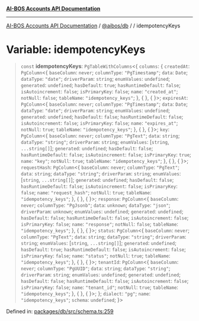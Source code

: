[**AI-BOS Accounts API Documentation**](../../../README.md)

***

[AI-BOS Accounts API Documentation](../../../README.md) / [@aibos/db](../README.md) / [](../README.md) / idempotencyKeys

# Variable: idempotencyKeys

> `const` **idempotencyKeys**: `PgTableWithColumns`\<\{ `columns`: \{ `createdAt`: `PgColumn`\<\{ `baseColumn`: `never`; `columnType`: `"PgTimestamp"`; `data`: `Date`; `dataType`: `"date"`; `driverParam`: `string`; `enumValues`: `undefined`; `generated`: `undefined`; `hasDefault`: `true`; `hasRuntimeDefault`: `false`; `isAutoincrement`: `false`; `isPrimaryKey`: `false`; `name`: `"created_at"`; `notNull`: `false`; `tableName`: `"idempotency_keys"`; \}, \{ \}, \{ \}\>; `expiresAt`: `PgColumn`\<\{ `baseColumn`: `never`; `columnType`: `"PgTimestamp"`; `data`: `Date`; `dataType`: `"date"`; `driverParam`: `string`; `enumValues`: `undefined`; `generated`: `undefined`; `hasDefault`: `false`; `hasRuntimeDefault`: `false`; `isAutoincrement`: `false`; `isPrimaryKey`: `false`; `name`: `"expires_at"`; `notNull`: `true`; `tableName`: `"idempotency_keys"`; \}, \{ \}, \{ \}\>; `key`: `PgColumn`\<\{ `baseColumn`: `never`; `columnType`: `"PgText"`; `data`: `string`; `dataType`: `"string"`; `driverParam`: `string`; `enumValues`: \[`string`, `...string[]`\]; `generated`: `undefined`; `hasDefault`: `false`; `hasRuntimeDefault`: `false`; `isAutoincrement`: `false`; `isPrimaryKey`: `true`; `name`: `"key"`; `notNull`: `true`; `tableName`: `"idempotency_keys"`; \}, \{ \}, \{ \}\>; `requestHash`: `PgColumn`\<\{ `baseColumn`: `never`; `columnType`: `"PgText"`; `data`: `string`; `dataType`: `"string"`; `driverParam`: `string`; `enumValues`: \[`string`, `...string[]`\]; `generated`: `undefined`; `hasDefault`: `false`; `hasRuntimeDefault`: `false`; `isAutoincrement`: `false`; `isPrimaryKey`: `false`; `name`: `"request_hash"`; `notNull`: `true`; `tableName`: `"idempotency_keys"`; \}, \{ \}, \{ \}\>; `response`: `PgColumn`\<\{ `baseColumn`: `never`; `columnType`: `"PgJsonb"`; `data`: `unknown`; `dataType`: `"json"`; `driverParam`: `unknown`; `enumValues`: `undefined`; `generated`: `undefined`; `hasDefault`: `false`; `hasRuntimeDefault`: `false`; `isAutoincrement`: `false`; `isPrimaryKey`: `false`; `name`: `"response"`; `notNull`: `false`; `tableName`: `"idempotency_keys"`; \}, \{ \}, \{ \}\>; `status`: `PgColumn`\<\{ `baseColumn`: `never`; `columnType`: `"PgText"`; `data`: `string`; `dataType`: `"string"`; `driverParam`: `string`; `enumValues`: \[`string`, `...string[]`\]; `generated`: `undefined`; `hasDefault`: `true`; `hasRuntimeDefault`: `false`; `isAutoincrement`: `false`; `isPrimaryKey`: `false`; `name`: `"status"`; `notNull`: `true`; `tableName`: `"idempotency_keys"`; \}, \{ \}, \{ \}\>; `tenantId`: `PgColumn`\<\{ `baseColumn`: `never`; `columnType`: `"PgUUID"`; `data`: `string`; `dataType`: `"string"`; `driverParam`: `string`; `enumValues`: `undefined`; `generated`: `undefined`; `hasDefault`: `false`; `hasRuntimeDefault`: `false`; `isAutoincrement`: `false`; `isPrimaryKey`: `false`; `name`: `"tenant_id"`; `notNull`: `true`; `tableName`: `"idempotency_keys"`; \}, \{ \}, \{ \}\>; \}; `dialect`: `"pg"`; `name`: `"idempotency_keys"`; `schema`: `undefined`; \}\>

Defined in: [packages/db/src/schema.ts:259](https://github.com/pohlai88/accounts/blob/48103fb36d28b2b9bfb33472b6de2f719773cde9/packages/db/src/schema.ts#L259)
